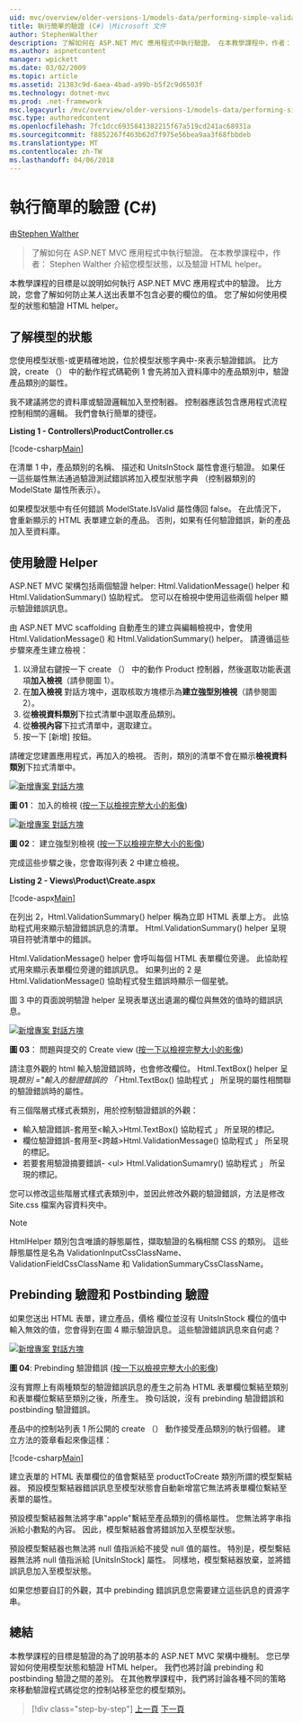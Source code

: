 ```yaml
---
uid: mvc/overview/older-versions-1/models-data/performing-simple-validation-cs
title: 執行簡單的驗證 (C#) |Microsoft 文件
author: StephenWalther
description: 了解如何在 ASP.NET MVC 應用程式中執行驗證。 在本教學課程中，作者： Stephen Walther 導入您模型狀態，以及驗證 HTML helper...
ms.author: aspnetcontent
manager: wpickett
ms.date: 03/02/2009
ms.topic: article
ms.assetid: 21383c9d-6aea-4bad-a99b-b5f2c9d6503f
ms.technology: dotnet-mvc
ms.prod: .net-framework
msc.legacyurl: /mvc/overview/older-versions-1/models-data/performing-simple-validation-cs
msc.type: authoredcontent
ms.openlocfilehash: 7fc1dcc6935841382215f67a519cd241ac68931a
ms.sourcegitcommit: f8852267f463b62d7f975e56bea9aa3f68fbbdeb
ms.translationtype: MT
ms.contentlocale: zh-TW
ms.lasthandoff: 04/06/2018
---
```

<a name="performing-simple-validation-c"></a>執行簡單的驗證 (C#)
====================
由[Stephen Walther](https://github.com/StephenWalther)

> 了解如何在 ASP.NET MVC 應用程式中執行驗證。 在本教學課程中，作者： Stephen Walther 介紹您模型狀態，以及驗證 HTML helper。


本教學課程的目標是以說明如何執行 ASP.NET MVC 應用程式中的驗證。 比方說，您會了解如何防止某人送出表單不包含必要的欄位的值。 您了解如何使用模型的狀態和驗證 HTML helper。

## <a name="understanding-model-state"></a>了解模型的狀態

您使用模型狀態-或更精確地說，位於模型狀態字典中-來表示驗證錯誤。 比方說，create （） 中的動作程式碼範例 1 會先將加入資料庫中的產品類別中，驗證產品類別的屬性。


我不建議將您的資料庫或驗證邏輯加入至控制器。 控制器應該包含應用程式流程控制相關的邏輯。 我們會執行簡單的捷徑。


**Listing 1 - Controllers\ProductController.cs**

[!code-csharp[Main](performing-simple-validation-cs/samples/sample1.cs)]

在清單 1 中，產品類別的名稱、 描述和 UnitsInStock 屬性會進行驗證。 如果任一這些屬性無法通過驗證測試錯誤將加入模型狀態字典 （控制器類別的 ModelState 屬性所表示）。

如果模型狀態中有任何錯誤 ModelState.IsValid 屬性傳回 false。 在此情況下，會重新顯示的 HTML 表單建立新的產品。 否則，如果有任何驗證錯誤，新的產品加入至資料庫。

## <a name="using-the-validation-helpers"></a>使用驗證 Helper

ASP.NET MVC 架構包括兩個驗證 helper: Html.ValidationMessage() helper 和 Html.ValidationSummary() 協助程式。 您可以在檢視中使用這些兩個 helper 顯示驗證錯誤訊息。

由 ASP.NET MVC scaffolding 自動產生的建立與編輯檢視中，會使用 Html.ValidationMessage() 和 Html.ValidationSummary() helper。 請遵循這些步驟來產生建立檢視：

1. 以滑鼠右鍵按一下 create （） 中的動作 Product 控制器，然後選取功能表選項**加入檢視**（請參閱圖 1）。
2. 在**加入檢視** 對話方塊中，選取核取方塊標示為**建立強型別檢視**（請參閱圖 2）。
3. 從**檢視資料類別**下拉式清單中選取產品類別。
4. 從**檢視內容**下拉式清單中，選取建立。
5. 按一下 [新增] 按鈕。


請確定您建置應用程式，再加入的檢視。 否則，類別的清單不會在顯示**檢視資料類別**下拉式清單中。


[![新增專案 對話方塊](performing-simple-validation-cs/_static/image1.jpg)](performing-simple-validation-cs/_static/image1.png)

**圖 01**： 加入的檢視 ([按一下以檢視完整大小的影像](performing-simple-validation-cs/_static/image2.png))


[![新增專案 對話方塊](performing-simple-validation-cs/_static/image2.jpg)](performing-simple-validation-cs/_static/image3.png)

**圖 02**： 建立強型別檢視 ([按一下以檢視完整大小的影像](performing-simple-validation-cs/_static/image4.png))


完成這些步驟之後，您會取得列表 2 中建立檢視。

**Listing 2 - Views\Product\Create.aspx**

[!code-aspx[Main](performing-simple-validation-cs/samples/sample2.aspx)]

在列出 2，Html.ValidationSummary() helper 稱為立即 HTML 表單上方。 此協助程式用來顯示驗證錯誤訊息的清單。 Html.ValidationSummary() helper 呈現項目符號清單中的錯誤。

Html.ValidationMessage() helper 會呼叫每個 HTML 表單欄位旁邊。 此協助程式用來顯示表單欄位旁邊的錯誤訊息。 如果列出的 2 是 Html.ValidationMessage() 協助程式發生錯誤時顯示一個星號。

圖 3 中的頁面說明驗證 helper 呈現表單送出遺漏的欄位與無效的值時的錯誤訊息。


[![新增專案 對話方塊](performing-simple-validation-cs/_static/image3.jpg)](performing-simple-validation-cs/_static/image5.png)

**圖 03**： 問題與提交的 Create view ([按一下以檢視完整大小的影像](performing-simple-validation-cs/_static/image6.png))


請注意外觀的 html 輸入驗證錯誤時，也會修改欄位。 Html.TextBox() helper 呈現*類別 ="輸入的驗證錯誤的 「* Html.TextBox() 協助程式 」 所呈現的屬性相關聯的驗證錯誤時的屬性。

有三個階層式樣式表類別，用於控制驗證錯誤的外觀：

- 輸入驗證錯誤-套用至&lt;輸入&gt;Html.TextBox() 協助程式 」 所呈現的標記。
- 欄位驗證錯誤-套用至&lt;跨越&gt;Html.ValidationMessage() 協助程式 」 所呈現的標記。
- 若要套用驗證摘要錯誤- &lt;ul&gt; Html.ValidationSumamry() 協助程式 」 所呈現的標記。

您可以修改這些階層式樣式表類別中，並因此修改外觀的驗證錯誤，方法是修改 Site.css 檔案內容資料夾中。

> [!NOTE] 
> 
> HtmlHelper 類別包含唯讀的靜態屬性，擷取驗證的名稱相關 CSS 的類別。 這些靜態屬性是名為 ValidationInputCssClassName、 ValidationFieldCssClassName 和 ValidationSummaryCssClassName。


## <a name="prebinding-validation-and-postbinding-validation"></a>Prebinding 驗證和 Postbinding 驗證

如果您送出 HTML 表單，建立產品，價格 欄位並沒有 UnitsInStock 欄位的值中輸入無效的值，您會得到在圖 4 顯示驗證訊息。 這些驗證錯誤訊息來自何處？


[![新增專案 對話方塊](performing-simple-validation-cs/_static/image4.jpg)](performing-simple-validation-cs/_static/image7.png)

**圖 04**: Prebinding 驗證錯誤 ([按一下以檢視完整大小的影像](performing-simple-validation-cs/_static/image8.png))


沒有實際上有兩種類型的驗證錯誤訊息的產生之前為 HTML 表單欄位繫結至類別和表單欄位繫結至類別之後，所產生。 換句話說，沒有 prebinding 驗證錯誤和 postbinding 驗證錯誤。

產品中的控制站列表 1 所公開的 create （） 動作接受產品類別的執行個體。 建立方法的簽章看起來像這樣：

[!code-csharp[Main](performing-simple-validation-cs/samples/sample3.cs)]

建立表單的 HTML 表單欄位的值會繫結至 productToCreate 類別所謂的模型繫結器。 預設模型繫結器錯誤訊息至模型狀態會自動新增當它無法將表單欄位繫結至表單的屬性。

預設模型繫結器無法將字串"apple"繫結至產品類別的價格屬性。 您無法將字串指派給小數點的內容。 因此，模型繫結器會將錯誤加入至模型狀態。

預設模型繫結器也無法將 null 值指派給不接受 null 值的屬性。 特別是，模型繫結器無法將 null 值指派給 [UnitsInStock] 屬性。 同樣地，模型繫結器放棄，並將錯誤訊息加入至模型狀態。

如果您想要自訂的外觀，其中 prebinding 錯誤訊息您需要建立這些訊息的資源字串。

## <a name="summary"></a>總結

本教學課程的目標是驗證的為了說明基本的 ASP.NET MVC 架構中機制。 您已學習如何使用模型狀態和驗證 HTML helper。 我們也將討論 prebinding 和 postbinding 驗證之間的差別。 在其他教學課程中，我們將討論各種不同的策略來移動驗證程式碼從您的控制站移至您的模型類別。

> [!div class="step-by-step"]
> [上一頁](displaying-a-table-of-database-data-cs.md)
> [下一頁](validating-with-the-idataerrorinfo-interface-cs.md)
